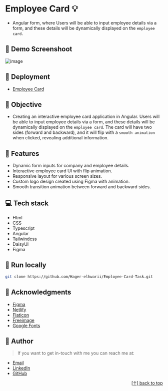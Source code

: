 # Employee Card :bulb: 
- Angular form, where Users will be able to input employee details via a form, and these details will be dynamically displayed on the `employee card`.
<a name="readme-top"></a>
 ## 📸 Demo Screenshoot
![image](https://github.com/Hager-elhwarii/Employee-Card-Task/assets/80959882/76faeeec-d9da-4907-9dc2-be4130ee3226)

## 🚀 Deployment
 - [Employee Card](https://employee-card.netlify.app/)

## 🔆 Objective 
- Creating an interactive employee card application in Angular. Users will be able to input employee details via a form, and these details will be dynamically displayed on the `employee card`. The card will have two sides (forward and backward), and it will flip with a `smooth animation` when clicked, revealing additional information.

  
## 📝 Features
- Dynamic form inputs for company and employee details.
- Interactive employee card UI with flip animation.
- Responsive layout for various screen sizes.
- Custom logo design created using Figma with animation.
- Smooth transition animation between forward and backward sides.
  

## 💻 Tech stack
- Html
- CSS
- Typescript
- Angular
- Tailwindcss
- DaisyUI
- Figma

##  🔐 Run locally 

```bash
git clone https://github.com/Hager-elhwarii/Employee-Card-Task.git
```

## 📌 Acknowledgments

- [Figma](https://www.figma.com/?fuid=)
- [Netlify](https://www.netlify.com/)
- [Flaticon](https://www.flaticon.com/)
- [Freeimage](https://freeimage.host/)
- [Google Fonts](http://hager.a.elhawary@gmail.com/)


## 🦄   Author
> If you want to get in-touch with me you can reach me at:

-  [Email](http://hager.a.elhawary@gmail.com/)
-  [LinkedIn](https://www.linkedin.com/in/hager-omar-elhawary/)
-  [GitHub](https://github.com/Hager-elhwarii)

<p align="right"><a href="#readme-top">[↑] back to top</a></p>

